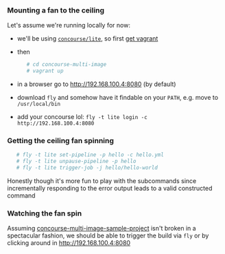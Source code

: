 ### Mounting a fan to the ceiling

Let's assume we're running locally for now:

- we'll be using [`concourse/lite`](http://concourse.ci/vagrant.html),
  so first [get vagrant](https://www.vagrantup.com/)
- then

  ```sh
     # cd concourse-multi-image
     # vagrant up
  ```

- in a browser go to <http://192.168.100.4:8080> (by default)
- download `fly` and somehow have it findable on your `PATH`, e.g. move to `/usr/local/bin`
- add your concourse lol: `fly -t lite login -c http://192.168.100.4:8080`

### Getting the ceiling fan spinning

```sh
   # fly -t lite set-pipeline -p hello -c hello.yml
   # fly -t lite unpause-pipeline -p hello
   # fly -t lite trigger-job -j hello/hello-world
```

Honestly though it's more fun to play with the subcommands since incrementally responding to the error output leads to a valid constructed command


### Watching the fan spin

Assuming [concourse-multi-image-sample-project](https://github.com/walrusfruitcake/concourse-multi-image-sample-project) isn't broken in a spectacular fashion, we should be able to trigger the build via `fly` or by clicking around in <http://192.168.100.4:8080>
